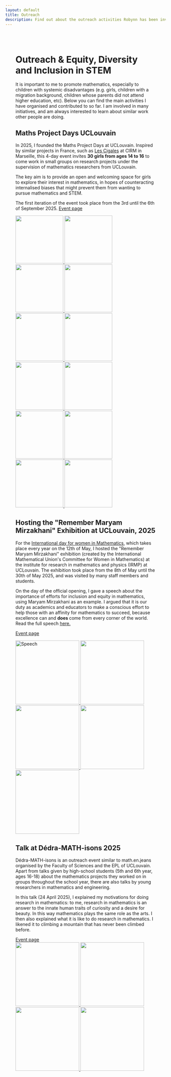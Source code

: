 ```yaml
---
layout: default
title: Outreach
description: Find out about the outreach activities Robynn has been involved in.
---
```

  <main style="max-width:1400px; margin:auto; padding:2rem">
    <h1>Outreach & Equity, Diversity and Inclusion in STEM</h1>
      <p>It is important to me to promote mathematics, especially to children with systemic disadvantages (e.g. girls, children with a migration background, children whose parents did not attend higher education, etc). Below you can find the main activities I have organised and contributed to so far. I am involved in many initiatives, and am always interested to learn about similar work other people are doing. </p>
  <section style="margin-bottom:2rem;">
      <h2>Maths Project Days UCLouvain</h2>
      <p> In 2025, I founded the Maths Project Days at UCLouvain. Inspired by similar projects in France, such as <a href="https://www.fr-cirm-math.fr/lescigales.html" target="_blank" rel ="noopener">Les Cigales</a> at CIRM in Marseille, this 4-day event invites <b>30 girls from ages 14 to 16</b> to come work in small groups on research projects under the supervision of mathematics researchers from UCLouvain. 
      </p>
      <p>
        The key aim is to provide an open and welcoming space for girls to explore their interest in mathematics, in hopes of counteracting internalised biases that might prevent them from wanting to pursue mathematics and STEM. 
      </p>
      <p> The first iteration of the event took place from the 3rd until the 6th of September 2025. 
      <a href="https://www.uclouvain.be/fr/facultes/sc/maths-project-days" target="_blank" rel="noopener">Event page</a></p>

  <div class="gallery">
        <a href="{{ '/assets/images/IMG_0.jpeg' | relative_url }}" data-lightbox="MPD-gallery" >
            <img src="{{ '/assets/images/IMG_0.jpeg' | relative_url }}" style="height:150px; ">
        </a>
        <a href="{{ '/assets/images/IMG_1.JPG' | relative_url }}" data-lightbox="MPD-gallery" >
            <img src="{{ '/assets/images/IMG_1.JPG' | relative_url }}" style="height:150px; ">
        </a>    
        <a href="{{ '/assets/images/IMG_2.JPG' | relative_url }}" data-lightbox="MPD-gallery" >
            <img src="{{ '/assets/images/IMG_2.JPG' | relative_url }}" style="height:150px; ">
        </a> 
        <a href="{{ '/assets/images/IMG_3.JPG' | relative_url }}" data-lightbox="MPD-gallery" >
            <img src="{{ '/assets/images/IMG_3.JPG' | relative_url }}" style="height:150px; ">
        </a> 
        <a href="{{ '/assets/images/IMG_5.jpeg' | relative_url }}" data-lightbox="MPD-gallery" >
            <img src="{{ '/assets/images/IMG_5.jpeg' | relative_url }}" style="height:150px; ">
        </a> 
        <a href="{{ '/assets/images/IMG_6.jpg' | relative_url }}" data-lightbox="MPD-gallery" >
            <img src="{{ '/assets/images/IMG_6.jpg' | relative_url }}" style="height:150px; ">
        </a> 
        <a href="{{ '/assets/images/IMG_7.jpeg' | relative_url }}" data-lightbox="MPD-gallery" >
            <img src="{{ '/assets/images/IMG_7.jpeg' | relative_url }}" style="height:150px; ">
        </a> 
        <a href="{{ '/assets/images/IMG_8.jpg' | relative_url }}" data-lightbox="MPD-gallery" >
            <img src="{{ '/assets/images/IMG_8.jpg' | relative_url }}" style="height:150px; ">
        </a>
        <a href="{{ '/assets/images/IMG_9.png' | relative_url }}" data-lightbox="MPD-gallery" >
            <img src="{{ '/assets/images/IMG_9.png' | relative_url }}" style="height:150px; ">
        </a>
        <a href="{{ '/assets/images/IMG_10.JPG' | relative_url }}" data-lightbox="MPD-gallery" >
            <img src="{{ '/assets/images/IMG_10.JPG' | relative_url }}" style="height:150px; ">
        </a>
        <a href="{{ '/assets/images/IMG_11.jpeg' | relative_url }}" data-lightbox="MPD-gallery" >
            <img src="{{ '/assets/images/IMG_11.jpeg' | relative_url }}" style="height:150px; ">
        </a>
        <a href="{{ '/assets/images/IMG_12.jpeg' | relative_url }}" data-lightbox="MPD-gallery" >
            <img src="{{ '/assets/images/IMG_12.jpeg' | relative_url }}" style="height:150px; ">
        </a>
  </div>
    
  </section>
       <section style="margin-bottom:2rem;">
      <h2>Hosting the "Remember Maryam Mirzakhani" Exhibition at UCLouvain, 2025</h2>
      <p> For the <a href="https://may12.womeninmaths.org" target="_blank" rel="noopener">International day for women in Mathematics</a>, which takes place every year on the 12th of May, I
        hosted the "Remember Maryam Mirzakhani" exhibition (created by the International Mathematical Union's Committee for Women in Mathematics) at the institute for research in mathematics and physics (IRMP) at UCLouvain. The exhibition took            place from the 8th of May until the 30th of May 2025, and was visited by many staff members and students.
      </p>
      <p>
        On the day of the official opening, I gave a speech about the importance of efforts for inclusion and equity in mathematics, using Maryam Mirzakhani as an example. I argued that it is our duty as academics and educators to make a conscious effort to help those with an affinity for mathematics to succeed, because excellence can and <b> does </b> come from every corner of the world. Read the full speech
  <a href="{{ '/assets/files/speech.pdf' | relative_url }}" target="_blank" rel="opener">
    here.
  </a>
      </p>
      <p>  
      <a href="https://www.uclouvain.be/fr/facultes/sc/news/exposition-remember-maryam-mirzakhani" target="_blank" rel="noopener">Event page</a></p>

  <div class="gallery">
        <a href="{{ '/assets/images/speech.jpg' | relative_url }}" data-lightbox="rmm-gallery" >
            <img src="{{ '/assets/images/speech.jpg' | relative_url }}" alt="Speech" style="height:200px; ">
        </a>    
        <a href="{{ '/assets/images/RMM1.jpeg' | relative_url }}" data-lightbox="rmm-gallery" >
          <img src="{{ '/assets/images/RMM1.jpeg' | relative_url }}" style="height:200px; ">
        </a>
        <a href="{{ '/assets/images/RMM2.jpeg' | relative_url }}" data-lightbox="rmm-gallery" >
          <img src="{{ '/assets/images/RMM2.jpeg' | relative_url }}" style="height:200px; ">
        </a>
         <a href="{{ '/assets/images/RMM3.jpeg' | relative_url }}" data-lightbox="rmm-gallery" >
          <img src="{{ '/assets/images/RMM3.jpeg' | relative_url }}" style="height:200px;; ">
        </a>
          <a href="{{ '/assets/images/RMM4.jpg' | relative_url }}" data-lightbox="rmm-gallery" >
          <img src="{{ '/assets/images/RMM4.jpg' | relative_url }}" style="height:200px;; ">
        </a>
      </div>
    </section>

    
  <section style="margin-bottom:2rem;">
      <h2>Talk at Dédra-MATH-isons 2025</h2>
      <p>Dédra-MATH-isons is an outreach event similar to math.en.jeans organised by the Faculty of Sciences and the EPL of UCLouvain. Apart from talks given by high-school students (5th and 6th year, ages 16-18) about the mathematics projects they worked on in groups throughout the school year, there are also talks by young researchers in mathematics and engineering. </p>
      <p> In this talk (24 April 2025), I explained my motivations for doing research in mathematics: to me, research in mathematics is an answer to the innate human traits of curiosity and a desire for beauty. In this way mathematics plays the same role as the arts. I then also explained what it is like to do research in mathematics. I likened it to climbing a mountain that has never been climbed before. </p>
      <a href="https://www.uclouvain.be/fr/facultes/epl/dedra-math-isons" target="_blank" rel="noopener">Event page</a>


  <div class="gallery">
        <a href="{{ '/assets/images/canvas.PNG' | relative_url }}" data-lightbox="dedra-gallery" >
            <img src="{{ '/assets/images/canvas.PNG' | relative_url }}" style="height:200px; ">
        </a>    
        <a href="{{ '/assets/images/curiosite.jpg' | relative_url }}" data-lightbox="dedra-gallery" >
          <img src="{{ '/assets/images/curiosite.jpg' | relative_url }}" style="height:200px; ">
        </a>
        <a href="{{ '/assets/images/question.jpg' | relative_url }}" data-lightbox="dedra-gallery" >
          <img src="{{ '/assets/images/question.jpg' | relative_url }}" style="height:200px; ">
        </a>
         <a href="{{ '/assets/images/theorem.jpg' | relative_url }}" data-lightbox="dedra-gallery" >
          <img src="{{ '/assets/images/theorem.jpg' | relative_url }}" style="height:200px;; ">
        </a>
      </div>
    </section>
  </main>
